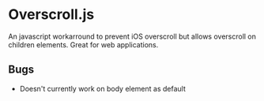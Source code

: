 Overscroll.js
==========

An javascript workarround to prevent iOS overscroll but allows overscroll on children elements. Great for web applications.

Bugs
----
* Doesn't currently work on body element as default
